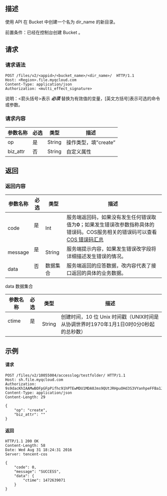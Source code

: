## 描述

使用 API 在 Bucket 中创建一个名为 dir_name 的新目录。

前置条件：已经在控制台创建 Bucket 。

## 请求

### 请求语法

``` http
POST /files/v2/<appid>/<bucket_name>/<dir_name>/  HTTP/1.1
Host: <Region>.file.myqcloud.com	 
Content-Type: application/json
Authorization: <multi_effect_signature>
```

说明：<箭头括号>表示 ***必须***  替换为有效值的变量，[英文方括号]表示可选的命令或参数。

### 请求内容

| **参数名称** | **必选** | **类型** | **描述**         |
| -------- | ------ | ------ | -------------- |
| op       | 是      | String | 操作类型，填”create” |
| biz_attr       | 否      | String | 自定义属性 |

## 返回

### 返回内容

| **参数名称** | **必选** | **类型** | **描述**     |
| -------- | ------ | ------ | ---------- |
| code     | 是      | Int    | 服务端返回码，如果没有发生任何错误取值为**0**；如果发生错误改参数指称具体的错误码。COS服务相关的错误码可以查看[COS 错误码汇总](http://tce.fsphere.cn/document/product/436/8432) |
| message  | 是      | String | 服务端提示内容，如果发生错误改字段将详细描述发生错误的情况。  |
| data     | 否      | 数据集合   | 服务端返回的应答数据，改内容代表了接口返回的具体的业务数据。 |

data 数据集合

| **参数名称**      | **必选** | **类型** | **描述**             |
| ------------- | :----- | ------ | ------------------ |
| ctime         | 是      | String | 创建时间，10 位 Unix 时间戳（UNIX时间是从协调世界时1970年1月1日0时0分0秒起的总秒数） |

## 示例

#### 请求

``` http
POST /files/v2/10055004/accesslog/testfolder/ HTTP/1.1
Host: sh.file.myqcloud.com
Authorization: 9s9dacKhIAAMwBOFpGFpPifhc91hPTEwMDU1MDA0Jms9QUtJRHpuOHd3S3VYanhpeFFBa1JCQzJEUlhCdFBkN0NybEpRJmU9MTQ3MjYzOTI1MSZ0PTE0NzI2MzkwNzEmcj0xMDcyMTgzMDAzJmY9JmI9YWNjZXNzbG9n
Content-Type: application/json
Content-Length: 29

{
    "op": "create", 
    "biz_attr": ""
}
```

#### 返回

``` http
HTTP/1.1 200 OK
Content-Length: 58
Date: Wed Aug 31 18:24:31 2016
Server: tencent-cos

{
    "code": 0, 
    "message": "SUCCESS", 
    "data": {
        "ctime": 1472639071
    }
}
```
